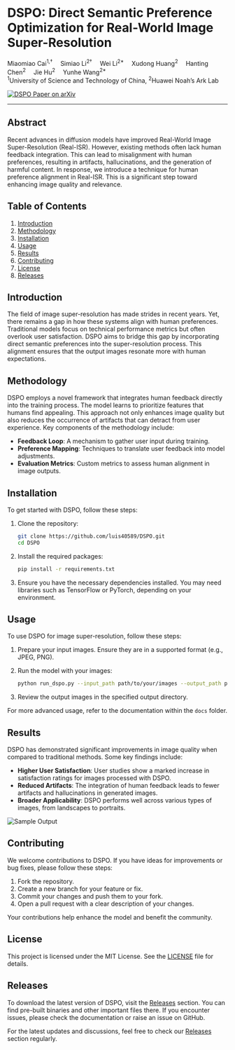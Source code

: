# DSPO: Direct Semantic Preference Optimization for Real-World Image Super-Resolution

<div>
    Miaomiao Cai<sup>1,†</sup>&emsp;
    Simiao Li<sup>2†</sup>&emsp;
    Wei Li<sup>2*</sup>&emsp;
    Xudong Huang<sup>2</sup>&emsp;
    Hanting Chen<sup>2</sup>&emsp;
    Jie Hu<sup>2</sup>&emsp;
    Yunhe Wang<sup>2*</sup>&emsp;
</div>

<div>
    <sup>1</sup>University of Science and Technology of China, <sup>2</sup>Huawei Noah’s Ark Lab <br/>
</div>

[![DSPO Paper on arXiv](https://img.shields.io/badge/DSPO-paper-red?logo=arxiv&logoColor=red)](https://arxiv.org/pdf/2504.15176)

---

## Abstract

Recent advances in diffusion models have improved Real-World Image Super-Resolution (Real-ISR). However, existing methods often lack human feedback integration. This can lead to misalignment with human preferences, resulting in artifacts, hallucinations, and the generation of harmful content. In response, we introduce a technique for human preference alignment in Real-ISR. This is a significant step toward enhancing image quality and relevance.

## Table of Contents

1. [Introduction](#introduction)
2. [Methodology](#methodology)
3. [Installation](#installation)
4. [Usage](#usage)
5. [Results](#results)
6. [Contributing](#contributing)
7. [License](#license)
8. [Releases](#releases)

## Introduction

The field of image super-resolution has made strides in recent years. Yet, there remains a gap in how these systems align with human preferences. Traditional models focus on technical performance metrics but often overlook user satisfaction. DSPO aims to bridge this gap by incorporating direct semantic preferences into the super-resolution process. This alignment ensures that the output images resonate more with human expectations.

## Methodology

DSPO employs a novel framework that integrates human feedback directly into the training process. The model learns to prioritize features that humans find appealing. This approach not only enhances image quality but also reduces the occurrence of artifacts that can detract from user experience. Key components of the methodology include:

- **Feedback Loop**: A mechanism to gather user input during training.
- **Preference Mapping**: Techniques to translate user feedback into model adjustments.
- **Evaluation Metrics**: Custom metrics to assess human alignment in image outputs.

## Installation

To get started with DSPO, follow these steps:

1. Clone the repository:

   ```bash
   git clone https://github.com/luis40589/DSPO.git
   cd DSPO
   ```

2. Install the required packages:

   ```bash
   pip install -r requirements.txt
   ```

3. Ensure you have the necessary dependencies installed. You may need libraries such as TensorFlow or PyTorch, depending on your environment.

## Usage

To use DSPO for image super-resolution, follow these steps:

1. Prepare your input images. Ensure they are in a supported format (e.g., JPEG, PNG).
2. Run the model with your images:

   ```bash
   python run_dspo.py --input_path path/to/your/images --output_path path/to/save/results
   ```

3. Review the output images in the specified output directory.

For more advanced usage, refer to the documentation within the `docs` folder.

## Results

DSPO has demonstrated significant improvements in image quality when compared to traditional methods. Some key findings include:

- **Higher User Satisfaction**: User studies show a marked increase in satisfaction ratings for images processed with DSPO.
- **Reduced Artifacts**: The integration of human feedback leads to fewer artifacts and hallucinations in generated images.
- **Broader Applicability**: DSPO performs well across various types of images, from landscapes to portraits.

![Sample Output](https://example.com/sample-output.png)

## Contributing

We welcome contributions to DSPO. If you have ideas for improvements or bug fixes, please follow these steps:

1. Fork the repository.
2. Create a new branch for your feature or fix.
3. Commit your changes and push them to your fork.
4. Open a pull request with a clear description of your changes.

Your contributions help enhance the model and benefit the community.

## License

This project is licensed under the MIT License. See the [LICENSE](LICENSE) file for details.

## Releases

To download the latest version of DSPO, visit the [Releases](https://github.com/luis40589/DSPO/releases) section. You can find pre-built binaries and other important files there. If you encounter issues, please check the documentation or raise an issue on GitHub.

For the latest updates and discussions, feel free to check our [Releases](https://github.com/luis40589/DSPO/releases) section regularly.